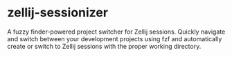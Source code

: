 # zellij-sessionizer
A fuzzy finder-powered project switcher for Zellij sessions. Quickly navigate and switch between your development projects using fzf and automatically create or switch to Zellij sessions with the proper working directory.
